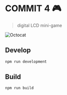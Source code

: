 # COMMIT 4 🎮

> digital LCD mini-game

![Octocat](https://i.imgur.com/07AorFP.png)

## Develop

```bash
npm run development
```

## Build

```bash
npm run build
```

